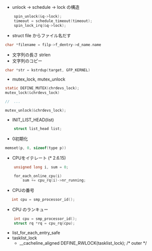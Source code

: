 
 * unlock -> schedule -> lock の構造
```c
	spin_unlock(&q->lock);
	timeout = schedule_timeout(timeout);
	spin_lock_irq(&q->lock);
```

 * struct file からファイル名だす
```c
char *filename = filp->f_dentry->d_name.name
```

 * 文字列の長さ strlen
 * 文字列のコピー
``` c
char *str = kstrdup(target, GFP_KERNEL)
```

 * mutex_lock, mutex_unlock
```c
static DEFINE_MUTEX(chrdevs_lock);
mutex_lock(&chrdevs_lock)

//  ...

mutex_unlock(&chrdevs_lock);
```

 * INIT_LIST_HEAD(list)
```c
	struct list_head list;
```

 * 0初期化
```c
memset(p, 0, sizeof(type p))
```

 * CPUをイテレート (* 2.6.15)
```c
	unsigned long i, sum = 0;

 	for_each_online_cpu(i)
		sum += cpu_rq(i)->nr_running;
```        

 * CPUの番号
```c
   int cpu = smp_processor_id();
```
 * CPU のランキュー
``` c
    int cpu = smp_processor_id();
    struct rq *rq = cpu_rq(cpu);
```

 * list_for_each_entry_safe
 * tasklist_lock
   * __cacheline_aligned DEFINE_RWLOCK(tasklist_lock);  /* outer */